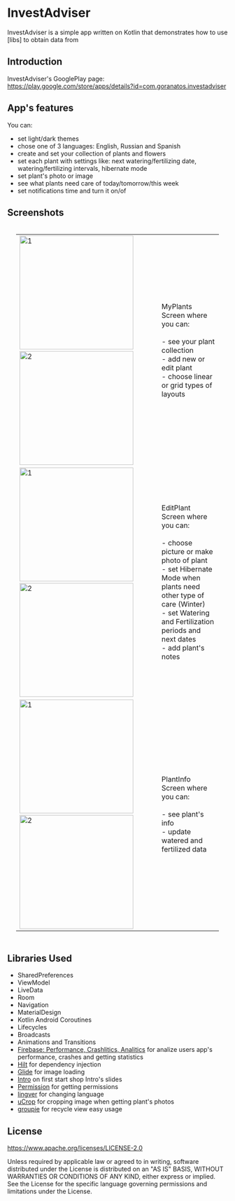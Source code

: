 InvestAdviser
=============

InvestAdviser is a simple app written on Kotlin that demonstrates how to use [libs] to obtain data from

Introduction
------------

InvestAdviser's GooglePlay page: https://play.google.com/store/apps/details?id=com.goranatos.investadviser

App's features
------------
You can:
* set light/dark themes
* chose one of 3 languages: English, Russian and Spanish
* create and set your collection of plants and flowers
* set each plant with settings like: next watering/fertilizing date, watering/fertilizing intervals, hibernate mode 
* set plant's photo or image
* see what plants need care of today/tomorrow/this week
* set notifications time and turn it on/of

Screenshots
-----------

<table style="padding:20px">
  <tr>
    <td>
      <img src="screenshots/light_my_plants_linear.png"  alt="1" width = 260px>
      &nbsp;&nbsp;&nbsp;&nbsp;
      <img src="screenshots/dark_my_plants_grid.png" alt="2" width = 260px >
    </td>
    <td width="30%">
      MyPlants Screen where you can:<br><br>
      - see your plant collection<br>
      - add new or edit plant<br> 
      - choose linear or grid types of layouts</td>
  </tr>
  
   <tr>
    <td>
      <img src="screenshots/light_edit_plant.png"  alt="1" width = 260px>
      &nbsp;&nbsp;&nbsp;&nbsp;
      <img src="screenshots/dark_edit_plant.png" alt="2" width = 260px >
    </td>
    <td width="30%">
      EditPlant Screen where you can:<br><br>
      - choose picture or make photo of plant<br>
      - set Hibernate Mode when plants need other type of care (Winter)<br>
      - set Watering and Fertilization periods and next dates<br>
      - add plant's notes</td>
  </tr>
  
  <tr>
    <td>
      <img src="screenshots/light_plants_info.png"  alt="1" width = 260px>
      &nbsp;&nbsp;&nbsp;&nbsp;
      <img src="screenshots/dark_plant_info.png" alt="2" width = 260px >
    </td>
    <td width="30%">
      PlantInfo Screen where you can:<br><br> 
      - see plant's info<br>
      - update watered and fertilized data<br>
    </td>
  </tr>
  
</table>

  
Libraries Used
--------------

* SharedPreferences
* ViewModel
* LiveData
* Room
* Navigation
* MaterialDesign
* Kotlin Android Coroutines
* Lifecycles
* Broadcasts
* Animations and Transitions
* [Firebase: Performance, Crashlitics, Analitics][0] for analize users app's performance, crashes and getting statistics
* [Hilt][1] for dependency injection
* [Glide][2] for image loading
* [Intro][3] on first start shop Intro's slides 
* [Permission][4] for getting permissions
* [lingver][5] for changing language
* [uCrop][6] for cropping image when getting plant's photos
* [groupie][7] for recycle view easy usage

[0]: https://firebase.google.com/
[1]: https://dagger.dev/hilt/
[2]: https://bumptech.github.io/glide/
[3]: https://github.com/AppIntro/AppIntro
[4]: https://github.com/permissions-dispatcher/PermissionsDispatcher
[5]: https://github.com/YarikSOffice/lingver
[6]: https://github.com/Yalantis/uCrop
[7]: https://github.com/lisawray/groupie

License
-------

  https://www.apache.org/licenses/LICENSE-2.0

Unless required by applicable law or agreed to in writing, software
distributed under the License is distributed on an "AS IS" BASIS, WITHOUT
WARRANTIES OR CONDITIONS OF ANY KIND, either express or implied.  See the
License for the specific language governing permissions and limitations under
the License.